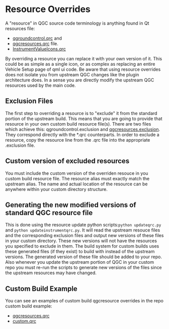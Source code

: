 # Resource Overrides

A "resource" in QGC source code terminology is anything found in Qt resources file:

- [qgroundcontrol.qrc](https://github.com/mavlink/qgroundcontrol/blob/master/qgroundcontrol.qrc) and
- [qgcresources.qrc](https://github.com/mavlink/qgroundcontrol/blob/master/qgcresources.qrc) file.
- [InstrumentValueIcons.qrc](https://github.com/mavlink/qgroundcontrol/blob/master/resources/InstrumenValueIcons/InstrumentValueIcons.qrc)

By overriding a resource you can replace it with your own version of it. This could be as simple as a single icon, or as complex as replacing an entire Vehicle Setup page of qml ui code. Be aware that using resource overrides does not isolate you from upstream QGC changes like the plugin architecture does. In a sense you are directly modify the upstream QGC resources used by the main code.

## Exclusion Files

The first step to overriding a resource is to "exclude" it from the standard portion of the upstream build. This means that you are going to provide that resource in your own custom build resource file(s). There are two files which achieve this: qgroundcontrol.exclusion and [qgcresources.exclusion](https://github.com/mavlink/qgroundcontrol/blob/master/custom-example/qgcresources.exclusion). They correspond directly with the \*.qrc counterparts. In order to exclude a resource, copy the resource line from the .qrc file into the appropriate .exclusion file.

## Custom version of excluded resources

You must include the custom version of the overriden resouce in you custom build resource file. The resource alias must exactly match the upstream alias. The name and actual location of the resource can be anywhere within your custom directory structure.

## Generating the new modified versions of standard QGC resource file

This is done using the resource update python scripts:`python updateqrc.py` and `python updateinstrumentqrc.py`. It will read the upstream resouce files and the corresponding exclusion files and output new versions of these files in your custom directory. These new versions will not have the resources you specified to exclude in them. The build system for custom builds uses these generated files (if they exist) to build with instead of the upstream versions. The generated version of these file should be added to your repo. Also whenever you update the upstream portion of QGC in your custom repo you must re-run the scripts to generate new versions of the files since the upstream resources may have changed.

## Custom Build Example

You can see an examples of custom build qgcresource overrides in the repo custom build example:

- [qgcresources.qrc](https://github.com/mavlink/qgroundcontrol/blob/master/custom-example/qgcresources.exclusion)
- [custom.qrc](https://github.com/mavlink/qgroundcontrol/blob/master/custom-example/custom.qrc)
